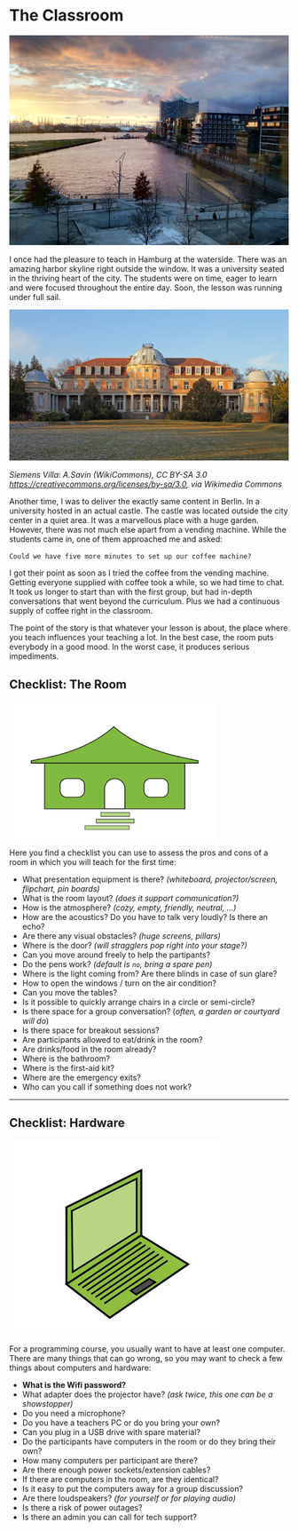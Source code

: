 
# The Classroom

![](../images/hamburg_sunset.jpg)

I once had the pleasure to teach in Hamburg at the waterside. There was an amazing harbor skyline right outside the window.
It was a university seated in the thriving heart of the city.
The students were on time, eager to learn and were focused throughout the entire day.
Soon, the lesson was running under full sail.

![](../images/siemens_villa.jpg)

*Siemens Villa: A.Savin (WikiCommons), CC BY-SA 3.0 <https://creativecommons.org/licenses/by-sa/3.0>, via Wikimedia Commons*

Another time, I was to deliver the exactly same content in Berlin. In a university hosted in an actual castle. 
The castle was located outside the city center in a quiet area.
It was a marvellous place with a huge garden. 
However, there was not much else apart from a vending machine.
While the students came in, one of them approached me and asked:

    Could we have five more minutes to set up our coffee machine?

I got their point as soon as I tried the coffee from the vending machine.
Getting everyone supplied with coffee took a while, so we had time to chat.
It took us longer to start than with the first group, but had in-depth conversations that went beyond the curriculum.
Plus we had a continuous supply of coffee right in the classroom.

The point of the story is that whatever your lesson is about, the place where you teach influences your teaching a lot.
In the best case, the room puts everybody in a good mood. In the worst case, it produces serious impediments.

## Checklist: The Room

![classroom](../images/setting/classroom.png)

Here you find a checklist you can use to assess the pros and cons of a room in which you will teach for the first time:

* What presentation equipment is there? *(whiteboard, projector/screen, flipchart, pin boards)*
* What is the room layout? *(does it support communication?)*
* How is the atmosphere? *(cozy, empty, friendly, neutral, ...)*
* How are the acoustics? Do you have to talk very loudly? Is there an echo?
* Are there any visual obstacles? *(huge screens, pillars)*
* Where is the door? *(will stragglers pop right into your stage?)*
* Can you move around freely to help the partipants?
* Do the pens work? *(default is `no`, bring a spare pen)*
* Where is the light coming from? Are there blinds in case of sun glare?
* How to open the windows / turn on the air condition?
* Can you move the tables?
* Is it possible to quickly arrange chairs in a circle or semi-circle?
* Is there space for a group conversation? (*often, a garden or courtyard will do*)
* Is there space for breakout sessions?
* Are participants allowed to eat/drink in the room?
* Are drinks/food in the room already?
* Where is the bathroom?
* Where is the first-aid kit?
* Where are the emergency exits?
* Who can you call if something does not work?

---- 
## Checklist: Hardware

![computers](../images/setting/computers.png)

For a programming course, you usually want to have at least one computer.
There are many things that can go wrong, so you may want to check a few things about computers and hardware:

* **What is the Wifi password?**
* What adapter does the projector have? *(ask twice, this one can be a showstopper)*
* Do you need a microphone?
* Do you have a teachers PC or do you bring your own?
* Can you plug in a USB drive with spare material?
* Do the participants have computers in the room or do they bring their own?
* How many computers per participant are there?
* Are there enough power sockets/extension cables?
* If there are computers in the room, are they identical?
* Is it easy to put the computers away for a group discussion?
* Are there loudspeakers? *(for yourself or for playing audio)*
* Is there a risk of power outages?
* Is there an admin you can call for tech support?
